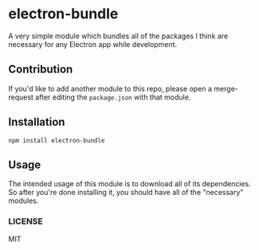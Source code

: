 # electron-bundle

A very simple module which bundles all of the packages I think are necessary for any Electron app while development.

## Contribution
If you'd like to add another module to this repo, please open a merge-request after editing the `package.json` with that module.

## Installation
`npm install electron-bundle`

## Usage
The intended usage of this module is to download all of its dependencies. So after you're done installing it, you should have all of the "necessary" modules.

### LICENSE
MIT